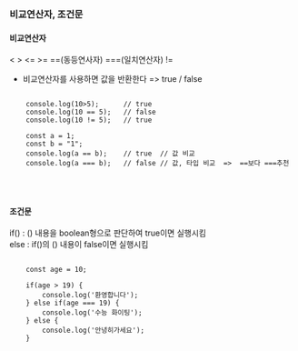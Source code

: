 ### 비교연산자, 조건문

#### 비교연산자
<  >  <=  >=  ==(동등연사자) ===(일치연산자) !=   

- 비교연산자를 사용하면 값을 반환한다  => true / false
<pre>
<code>
    console.log(10>5);      // true
    console.log(10 == 5);   // false
    console.log(10 != 5);   // true

    const a = 1;
    const b = "1";
    console.log(a == b);    // true  // 값 비교
    console.log(a === b);   // false // 값, 타입 비교  =>  ==보다 ===추천
</code>
</pre>
<br>


#### 조건문   
if() : () 내용을 boolean형으로 판단하여 true이면 실행시킴   
else : if()의 () 내용이 false이면 실행시킴   

<pre>
<code>
    const age = 10;
    
    if(age > 19) {
        console.log('환영합니다');
    } else if(age === 19) {
        console.log('수능 화이팅');
    } else {
        console.log('안녕히가세요');
    }
</code>
</pre>
<br>
